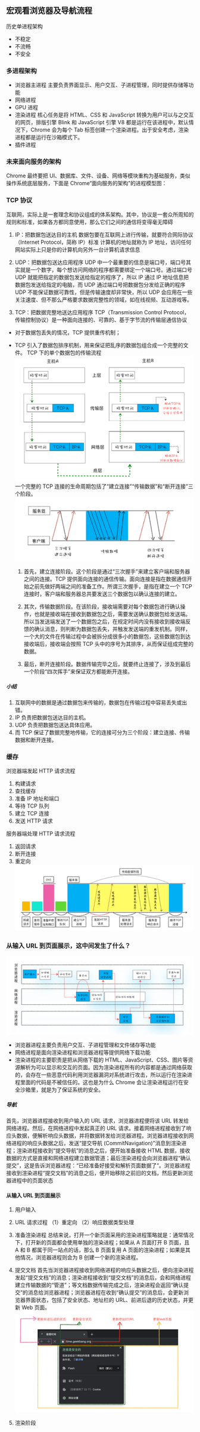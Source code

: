 ## 宏观看浏览器及导航流程

历史单进程架构

- 不稳定
- 不流畅
- 不安全

### 多进程架构

- 浏览器主进程
  主要负责界面显示、用户交互、子进程管理，同时提供存储等功能
- 网络进程
- GPU 进程
- 渲染进程
  核心任务是将 HTML、CSS 和 JavaScript 转换为用户可以与之交互的网页，排版引擎 Blink 和 JavaScript 引擎 V8 都是运行在该进程中，默认情况下，Chrome 会为每个 Tab 标签创建一个渲染进程。出于安全考虑，渲染进程都是运行在沙箱模式下。
- 插件进程

### 未来面向服务的架构

Chrome 最终要把 UI、数据库、文件、设备、网络等模块重构为基础服务，类似操作系统底层服务，下面是 Chrome“面向服务的架构”的进程模型图：

### TCP 协议

互联网，实际上是一套理念和协议组成的体系架构。其中，协议是一套众所周知的规则和标准，如果各方都同意使用，那么它们之间的通信将变得毫无障碍

1. IP：把数据包送达目的主机
   数据包要在互联网上进行传输，就要符合网际协议（Internet Protocol，简称 IP）标准
   计算机的地址就称为 IP 地址，访问任何网站实际上只是你的计算机向另外一台计算机请求信息

2. UDP：把数据包送达应用程序
UDP 中一个最重要的信息是端口号，端口号其实就是一个数字，每个想访问网络的程序都需要绑定一个端口号。通过端口号 UDP 就能把指定的数据包发送给指定的程序了，所以 IP 通过 IP 地址信息把数据包发送给指定的电脑，而 UDP 通过端口号把数据包分发给正确的程序
UDP 不能保证数据可靠性，但是传输速度却非常快，所以 UDP 会应用在一些关注速度、但不那么严格要求数据完整性的领域，如在线视频、互动游戏等。

3. TCP：把数据完整地送达应用程序
   TCP（Transmission Control Protocol，传输控制协议）是一种面向连接的、可靠的、基于字节流的传输层通信协议

- 对于数据包丢失的情况，TCP 提供重传机制；
- TCP 引入了数据包排序机制，用来保证把乱序的数据包组合成一个完整的文件。
  TCP 下的单个数据包的传输流程
  ![图片](../../public/chrome/18.webp)
  一个完整的 TCP 连接的生命周期包括了“建立连接”“传输数据”和“断开连接”三个阶段。
  ![图片](../../public/chrome/19.webp)


    1. 首先，建立连接阶段。这个阶段是通过“三次握手”来建立客户端和服务器之间的连接。TCP 提供面向连接的通信传输。面向连接是指在数据通信开始之前先做好两端之间的准备工作。所谓三次握手，是指在建立一个 TCP 连接时，客户端和服务器总共要发送三个数据包以确认连接的建立。

    2. 其次，传输数据阶段。在该阶段，接收端需要对每个数据包进行确认操作，也就是接收端在接收到数据包之后，需要发送确认数据包给发送端。所以当发送端发送了一个数据包之后，在规定时间内没有接收到接收端反馈的确认消息，则判断为数据包丢失，并触发发送端的重发机制。同样，一个大的文件在传输过程中会被拆分成很多小的数据包，这些数据包到达接收端后，接收端会按照 TCP 头中的序号为其排序，从而保证组成完整的数据。

    3. 最后，断开连接阶段。数据传输完毕之后，就要终止连接了，涉及到最后一个阶段“四次挥手”来保证双方都能断开连接。

##### 小结
  1. 互联网中的数据是通过数据包来传输的，数据包在传输过程中容易丢失或出错。
  2. IP 负责把数据包送达目的主机。
  3. UDP 负责把数据包送达具体应用。
  4. 而 TCP 保证了数据完整地传输，它的连接可分为三个阶段：建立连接、传输数据和断开连接。

### 缓存
  浏览器端发起 HTTP 请求流程

  1. 构建请求
  2. 查找缓存
  3. 准备 IP 地址和端口
  4. 等待 TCP 队列
  5. 建立 TCP 连接
  6. 发送 HTTP 请求

  服务器端处理 HTTP 请求流程

  1. 返回请求
  2. 断开连接
  3. 重定向
  ![图片](../../public/chrome/20.webp)
### 从输入 URL 到页面展示，这中间发生了什么？

![图片](../../public/chrome/1.webp)

- 浏览器进程主要负责用户交互、子进程管理和文件储存等功能
- 网络进程是面向渲染进程和浏览器进程等提供网络下载功能
- 渲染进程的主要职责是把从网络下载的 HTML、JavaScript、CSS、图片等资源解析为可以显示和交互的页面。因为渲染进程所有的内容都是通过网络获取的，会存在一些恶意代码利用浏览器漏洞对系统进行攻击，所以运行在渲染进程里面的代码是不被信任的。这也是为什么 Chrome 会让渲染进程运行在安全沙箱里，就是为了保证系统的安全。

##### 导航

首先，浏览器进程接收到用户输入的 URL 请求，浏览器进程便将该 URL 转发给网络进程。然后，在网络进程中发起真正的 URL 请求。接着网络进程接收到了响应头数据，便解析响应头数据，并将数据转发给浏览器进程。浏览器进程接收到网络进程的响应头数据之后，发送“提交导航 (CommitNavigation)”消息到渲染进程；渲染进程接收到“提交导航”的消息之后，便开始准备接收 HTML 数据，接收数据的方式是直接和网络进程建立数据管道；最后渲染进程会向浏览器进程“确认提交”，这是告诉浏览器进程：“已经准备好接受和解析页面数据了”。浏览器进程接收到渲染进程“提交文档”的消息之后，便开始移除之前旧的文档，然后更新浏览器进程中的页面状态

#### 从输入 URL 到页面展示

1. 用户输入
2. URL 请求过程
   （1）重定向
   （2）响应数据类型处理

3. 准备渲染进程
   总结来说，打开一个新页面采用的渲染进程策略就是：通常情况下，打开新的页面都会使用单独的渲染进程；如果从 A 页面打开 B 页面，且 A 和 B 都属于同一站点的话，那么 B 页面复用 A 页面的渲染进程；如果是其他情况，浏览器进程则会为 B 创建一个新的渲染进程。

4. 提交文档
   首先当浏览器进程接收到网络进程的响应头数据之后，便向渲染进程发起“提交文档”的消息；渲染进程接收到“提交文档”的消息后，会和网络进程建立传输数据的“管道”；等文档数据传输完成之后，渲染进程会返回“确认提交”的消息给浏览器进程；浏览器进程在收到“确认提交”的消息后，会更新浏览器界面状态，包括了安全状态、地址栏的 URL、前进后退的历史状态，并更新 Web 页面。
   ![图片](../../public/chrome/2.webp)

5. 渲染阶段
